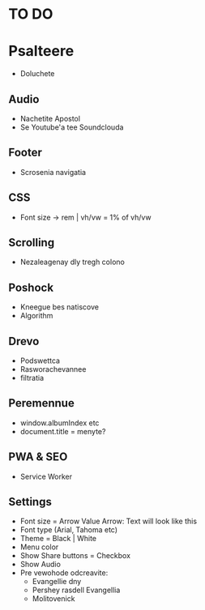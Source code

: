 # TO DO

# Psalteere
* Doluchete

## Audio
* Nachetite Apostol
* Se Youtube'a tee Soundclouda

## Footer
* Scrosenia navigatia

## CSS
* Font size -> rem | vh/vw = 1% of vh/vw

## Scrolling
* Nezaleagenay dly tregh colono

## Poshock  
* Kneegue bes natiscove
* Algorithm

## Drevo 
* Podswettca
* Rasworachevannee
* filtratia

## Peremennue
* window.albumIndex etc
* document.title = menyte?

## PWA & SEO
* Service Worker

## Settings
* Font size = Arrow Value Arrow: Text will look like this
* Font type (Arial, Tahoma etc)
* Theme = Black | White
* Menu color
* Show Share buttons = Checkbox
* Show Audio
* Pre vewohode odcreavite:
  * Evangellie dny
  * Pershey rasdell Evangellia
  * Molitovenick
